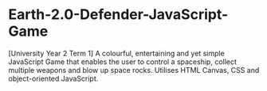 # Earth-2.0-Defender-JavaScript-Game
[University Year 2 Term 1] A colourful, entertaining and yet simple JavaScript Game that enables the user to control a spaceship, collect multiple weapons and blow up space rocks. Utilises HTML Canvas, CSS and object-oriented JavaScript.
